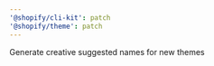 ```yaml
---
'@shopify/cli-kit': patch
'@shopify/theme': patch
---
```


Generate creative suggested names for new themes
